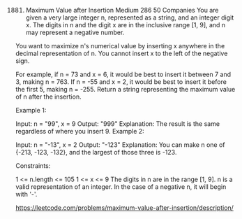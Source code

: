 1881. Maximum Value after Insertion
Medium
286
50
Companies
You are given a very large integer n, represented as a string,​​​​​​ and an integer digit x. The digits in n and the digit x are in the inclusive range [1, 9], and n may represent a negative number.

You want to maximize n's numerical value by inserting x anywhere in the decimal representation of n​​​​​​. You cannot insert x to the left of the negative sign.

For example, if n = 73 and x = 6, it would be best to insert it between 7 and 3, making n = 763.
If n = -55 and x = 2, it would be best to insert it before the first 5, making n = -255.
Return a string representing the maximum value of n​​​​​​ after the insertion.

 

Example 1:

Input: n = "99", x = 9
Output: "999"
Explanation: The result is the same regardless of where you insert 9.
Example 2:

Input: n = "-13", x = 2
Output: "-123"
Explanation: You can make n one of {-213, -123, -132}, and the largest of those three is -123.
 

Constraints:

1 <= n.length <= 105
1 <= x <= 9
The digits in n​​​ are in the range [1, 9].
n is a valid representation of an integer.
In the case of a negative n,​​​​​​ it will begin with '-'.

https://leetcode.com/problems/maximum-value-after-insertion/description/